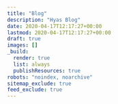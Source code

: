```yaml
---
title: "Blog"
description: "Hyas Blog"
date: 2020-04-17T12:17:27+00:00
lastmod: 2020-04-17T12:17:27+00:00
draft: true
images: []
_build:
  render: true
  list: always
  publishResources: true
robots: "noindex, noarchive"
sitemap_exclude: true
feed_exclude: true
---
```

